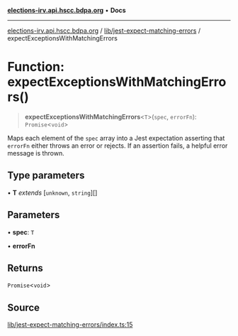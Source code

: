 [**elections-irv.api.hscc.bdpa.org**](../../../README.md) • **Docs**

***

[elections-irv.api.hscc.bdpa.org](../../../README.md) / [lib/jest-expect-matching-errors](../README.md) / expectExceptionsWithMatchingErrors

# Function: expectExceptionsWithMatchingErrors()

> **expectExceptionsWithMatchingErrors**\<`T`\>(`spec`, `errorFn`): `Promise`\<`void`\>

Maps each element of the `spec` array into a Jest expectation asserting that
`errorFn` either throws an error or rejects. If an assertion fails, a
helpful error message is thrown.

## Type parameters

• **T** *extends* [`unknown`, `string`][]

## Parameters

• **spec**: `T`

• **errorFn**

## Returns

`Promise`\<`void`\>

## Source

[lib/jest-expect-matching-errors/index.ts:15](https://github.com/Xunnamius/elections_irv.api.hscc.bdpa.org/blob/c917ea60595d63d322e4038beb12d08f7d64cdd2/lib/jest-expect-matching-errors/index.ts#L15)

